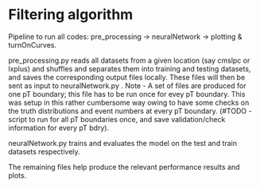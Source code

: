 # Filtering algorithm

Pipeline to run all codes: pre_processing -> neuralNetwork -> plotting & turnOnCurves.

pre_processing.py reads all datasets from a given location (say cmslpc or lxplus) and shuffles and separates them into training and testing datasets, and saves the corresponding output files locally. These files will then be sent as input to neuralNetwork.py . Note - A set of files are produced for one pT boundary; this file has to be run once for evey pT boundary. This was setup in this rather cumbersome way owing to have some checks on the truth distributions and event numbers at every pT boundary. (#TODO - script to run for all pT boundaries once, and save validation/check information for every pT bdry).

neuralNetwork.py trains and evaluates the model on the test and train datasets respectively.

The remaining files help produce the relevant performance results and plots.

